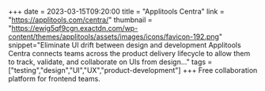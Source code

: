 +++
date = 2023-03-15T09:20:00
title = "Applitools Centra"
link = "https://applitools.com/centra/"
thumbnail = "https://ewig5qf9cgn.exactdn.com/wp-content/themes/applitools/assets/images/icons/favicon-192.png"
snippet="Eliminate UI drift between design and development Applitools Centra connects teams across the product delivery lifecycle to allow them to track, validate, and collaborate on UIs from design..."
tags = ["testing","design","UI","UX","product-development"]
+++
Free collaboration platform for frontend teams. 
